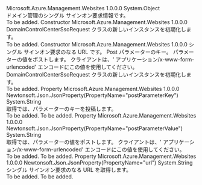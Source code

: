 <Type Name="DomainControlCenterSsoRequest" FullName="Microsoft.Azure.Management.WebSites.Models.DomainControlCenterSsoRequest">
  <TypeSignature Language="C#" Value="public class DomainControlCenterSsoRequest" />
  <TypeSignature Language="ILAsm" Value=".class public auto ansi beforefieldinit DomainControlCenterSsoRequest extends System.Object" />
  <TypeSignature Language="DocId" Value="T:Microsoft.Azure.Management.WebSites.Models.DomainControlCenterSsoRequest" />
  <TypeSignature Language="VB.NET" Value="Public Class DomainControlCenterSsoRequest" />
  <TypeSignature Language="F#" Value="type DomainControlCenterSsoRequest = class" />
  <AssemblyInfo>
    <AssemblyName>Microsoft.Azure.Management.Websites</AssemblyName>
    <AssemblyVersion>1.0.0.0</AssemblyVersion>
  </AssemblyInfo>
  <Base>
    <BaseTypeName>System.Object</BaseTypeName>
  </Base>
  <Interfaces />
  <Docs>
    <summary>
            ドメイン管理のシングル サインオン要求情報です。
            </summary>
    <remarks>To be added.</remarks>
  </Docs>
  <Members>
    <Member MemberName=".ctor">
      <MemberSignature Language="C#" Value="public DomainControlCenterSsoRequest ();" />
      <MemberSignature Language="ILAsm" Value=".method public hidebysig specialname rtspecialname instance void .ctor() cil managed" />
      <MemberSignature Language="DocId" Value="M:Microsoft.Azure.Management.WebSites.Models.DomainControlCenterSsoRequest.#ctor" />
      <MemberSignature Language="VB.NET" Value="Public Sub New ()" />
      <MemberType>Constructor</MemberType>
      <AssemblyInfo>
        <AssemblyName>Microsoft.Azure.Management.Websites</AssemblyName>
        <AssemblyVersion>1.0.0.0</AssemblyVersion>
      </AssemblyInfo>
      <Parameters />
      <Docs>
        <summary>
            DomainControlCenterSsoRequest クラスの新しいインスタンスを初期化します。
            </summary>
        <remarks>To be added.</remarks>
      </Docs>
    </Member>
    <Member MemberName=".ctor">
      <MemberSignature Language="C#" Value="public DomainControlCenterSsoRequest (string url = null, string postParameterKey = null, string postParameterValue = null);" />
      <MemberSignature Language="ILAsm" Value=".method public hidebysig specialname rtspecialname instance void .ctor(string url, string postParameterKey, string postParameterValue) cil managed" />
      <MemberSignature Language="DocId" Value="M:Microsoft.Azure.Management.WebSites.Models.DomainControlCenterSsoRequest.#ctor(System.String,System.String,System.String)" />
      <MemberSignature Language="VB.NET" Value="Public Sub New (Optional url As String = null, Optional postParameterKey As String = null, Optional postParameterValue As String = null)" />
      <MemberSignature Language="F#" Value="new Microsoft.Azure.Management.WebSites.Models.DomainControlCenterSsoRequest : string * string * string -&gt; Microsoft.Azure.Management.WebSites.Models.DomainControlCenterSsoRequest" Usage="new Microsoft.Azure.Management.WebSites.Models.DomainControlCenterSsoRequest (url, postParameterKey, postParameterValue)" />
      <MemberType>Constructor</MemberType>
      <AssemblyInfo>
        <AssemblyName>Microsoft.Azure.Management.Websites</AssemblyName>
        <AssemblyVersion>1.0.0.0</AssemblyVersion>
      </AssemblyInfo>
      <Parameters>
        <Parameter Name="url" Type="System.String" />
        <Parameter Name="postParameterKey" Type="System.String" />
        <Parameter Name="postParameterValue" Type="System.String" />
      </Parameters>
      <Docs>
        <param name="url">シングル サインオン要求のなる URL です。</param>
        <param name="postParameterKey">Post パラメーターのキー。</param>
        <param name="postParameterValue">パラメーターの値をポストします。 クライアントは、' アプリケーション/x-www-form-urlencoded' エンコードにこの値を使用してください。</param>
        <summary>
            DomainControlCenterSsoRequest クラスの新しいインスタンスを初期化します。
            </summary>
        <remarks>To be added.</remarks>
      </Docs>
    </Member>
    <Member MemberName="PostParameterKey">
      <MemberSignature Language="C#" Value="public string PostParameterKey { get; }" />
      <MemberSignature Language="ILAsm" Value=".property instance string PostParameterKey" />
      <MemberSignature Language="DocId" Value="P:Microsoft.Azure.Management.WebSites.Models.DomainControlCenterSsoRequest.PostParameterKey" />
      <MemberSignature Language="VB.NET" Value="Public ReadOnly Property PostParameterKey As String" />
      <MemberSignature Language="F#" Value="member this.PostParameterKey : string" Usage="Microsoft.Azure.Management.WebSites.Models.DomainControlCenterSsoRequest.PostParameterKey" />
      <MemberType>Property</MemberType>
      <AssemblyInfo>
        <AssemblyName>Microsoft.Azure.Management.Websites</AssemblyName>
        <AssemblyVersion>1.0.0.0</AssemblyVersion>
      </AssemblyInfo>
      <Attributes>
        <Attribute>
          <AttributeName>Newtonsoft.Json.JsonProperty(PropertyName="postParameterKey")</AttributeName>
        </Attribute>
      </Attributes>
      <ReturnValue>
        <ReturnType>System.String</ReturnType>
      </ReturnValue>
      <Docs>
        <summary>
            取得では、パラメーターのキーを投稿します。
            </summary>
        <value>To be added.</value>
        <remarks>To be added.</remarks>
      </Docs>
    </Member>
    <Member MemberName="PostParameterValue">
      <MemberSignature Language="C#" Value="public string PostParameterValue { get; }" />
      <MemberSignature Language="ILAsm" Value=".property instance string PostParameterValue" />
      <MemberSignature Language="DocId" Value="P:Microsoft.Azure.Management.WebSites.Models.DomainControlCenterSsoRequest.PostParameterValue" />
      <MemberSignature Language="VB.NET" Value="Public ReadOnly Property PostParameterValue As String" />
      <MemberSignature Language="F#" Value="member this.PostParameterValue : string" Usage="Microsoft.Azure.Management.WebSites.Models.DomainControlCenterSsoRequest.PostParameterValue" />
      <MemberType>Property</MemberType>
      <AssemblyInfo>
        <AssemblyName>Microsoft.Azure.Management.Websites</AssemblyName>
        <AssemblyVersion>1.0.0.0</AssemblyVersion>
      </AssemblyInfo>
      <Attributes>
        <Attribute>
          <AttributeName>Newtonsoft.Json.JsonProperty(PropertyName="postParameterValue")</AttributeName>
        </Attribute>
      </Attributes>
      <ReturnValue>
        <ReturnType>System.String</ReturnType>
      </ReturnValue>
      <Docs>
        <summary>
            取得では、パラメーターの値をポストします。 クライアントは、' アプリケーション/x-www-form-urlencoded' エンコードにこの値を使用してください。
            </summary>
        <value>To be added.</value>
        <remarks>To be added.</remarks>
      </Docs>
    </Member>
    <Member MemberName="Url">
      <MemberSignature Language="C#" Value="public string Url { get; }" />
      <MemberSignature Language="ILAsm" Value=".property instance string Url" />
      <MemberSignature Language="DocId" Value="P:Microsoft.Azure.Management.WebSites.Models.DomainControlCenterSsoRequest.Url" />
      <MemberSignature Language="VB.NET" Value="Public ReadOnly Property Url As String" />
      <MemberSignature Language="F#" Value="member this.Url : string" Usage="Microsoft.Azure.Management.WebSites.Models.DomainControlCenterSsoRequest.Url" />
      <MemberType>Property</MemberType>
      <AssemblyInfo>
        <AssemblyName>Microsoft.Azure.Management.Websites</AssemblyName>
        <AssemblyVersion>1.0.0.0</AssemblyVersion>
      </AssemblyInfo>
      <Attributes>
        <Attribute>
          <AttributeName>Newtonsoft.Json.JsonProperty(PropertyName="url")</AttributeName>
        </Attribute>
      </Attributes>
      <ReturnValue>
        <ReturnType>System.String</ReturnType>
      </ReturnValue>
      <Docs>
        <summary>
            シングル サインオン要求のなる URL を取得します。
            </summary>
        <value>To be added.</value>
        <remarks>To be added.</remarks>
      </Docs>
    </Member>
  </Members>
</Type>